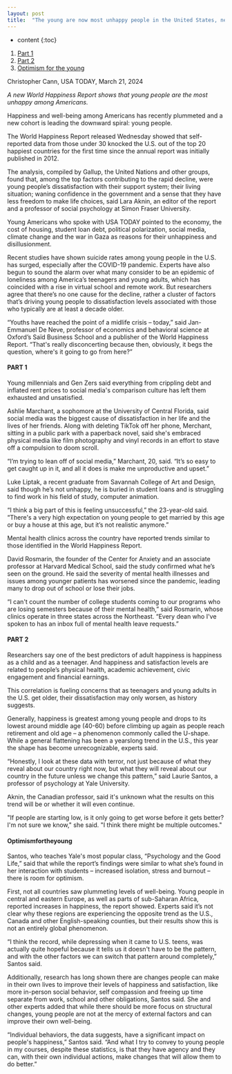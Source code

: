 ```yaml
---
layout: post
title:  "The young are now most unhappy people in the United States, new report shows"
---
```


* content
{:toc}


1. [Part 1](#part-1)
2. [Part 2](#part-2)
3. [Optimism for the young](#Optimismfortheyoung)

Christopher Cann, USA TODAY, March 21, 2024

*A new World Happiness Report shows that young people are the most unhappy among Americans.*

Happiness and well-being among Americans has recently plummeted and a new cohort is leading the downward spiral: young people.

The World Happiness Report released Wednesday showed that self-reported data from those under 30 knocked the U.S. out of the top 20 happiest countries for the first time since the annual report was initially published in 2012.

The analysis, compiled by Gallup, the United Nations and other groups, found that, among the top factors contributing to the rapid decline, were young people’s dissatisfaction with their support system; their living situation; waning confidence in the government and a sense that they have less freedom to make life choices, said Lara Aknin, an editor of the report and a professor of social psychology at Simon Fraser University.

Young Americans who spoke with USA TODAY pointed to the economy, the cost of housing, student loan debt, political polarization, social media, climate change and the war in Gaza as reasons for their unhappiness and disillusionment.

Recent studies have shown suicide rates among young people in the U.S. has surged, especially after the COVID-19 pandemic. Experts have also begun to sound the alarm over what many consider to be an epidemic of loneliness among America’s teenagers and young adults, which has coincided with a rise in virtual school and remote work. But researchers agree that there’s no one cause for the decline, rather a cluster of factors that’s driving young people to dissatisfaction levels associated with those who typically are at least a decade older.

“Youths have reached the point of a midlife crisis – today,” said Jan-Emmanuel De Neve, professor of economics and behavioral science at Oxford’s Saïd Business School and a publisher of the World Happiness Report. “That's really disconcerting because then, obviously, it begs the question, where's it going to go from here?”

#### PART 1
Young millennials and Gen Zers said everything from crippling debt and inflated rent prices to social media's comparison culture has left them exhausted and unsatisfied.

Ashlie Marchant, a sophomore at the University of Central Florida, said social media was the biggest cause of dissatisfaction in her life and the lives of her friends. Along with deleting TikTok off her phone, Merchant, sitting in a public park with a paperback novel, said she's embraced physical media like film photography and vinyl records in an effort to stave off a compulsion to doom scroll.

“I’m trying to lean off of social media,” Marchant, 20, said. “It’s so easy to get caught up in it, and all it does is make me unproductive and upset.”

Luke Liptak, a recent graduate from Savannah College of Art and Design, said though he’s not unhappy, he is buried in student loans and is struggling to find work in his field of study, computer animation.

“I think a big part of this is feeling unsuccessful,” the 23-year-old said. “There's a very high expectation on young people to get married by this age or buy a house at this age, but it’s not realistic anymore.”

Mental health clinics across the country have reported trends similar to those identified in the World Happiness Report.

David Rosmarin, the founder of the Center for Anxiety and an associate professor at Harvard Medical School, said the study confirmed what he’s seen on the ground. He said the severity of mental health illnesses and issues among younger patients has worsened since the pandemic, leading many to drop out of school or lose their jobs.

“I can't count the number of college students coming to our programs who are losing semesters because of their mental health,” said Rosmarin, whose clinics operate in three states across the Northeast. “Every dean who I've spoken to has an inbox full of mental health leave requests.”

#### PART 2
Researchers say one of the best predictors of adult happiness is happiness as a child and as a teenager. And happiness and satisfaction levels are related to people’s physical health, academic achievement, civic engagement and financial earnings.

This correlation is fueling concerns that as teenagers and young adults in the U.S. get older, their dissatisfaction may only worsen, as history suggests.

Generally, happiness is greatest among young people and drops to its lowest around middle age (40-60) before climbing up again as people reach retirement and old age – a phenomenon commonly called the U-shape. While a general flattening has been a yearslong trend in the U.S., this year the shape has become unrecognizable, experts said.

“Honestly, I look at these data with terror, not just because of what they reveal about our country right now, but what they will reveal about our country in the future unless we change this pattern,” said Laurie Santos, a professor of psychology at Yale University.

Aknin, the Canadian professor, said it's unknown what the results on this trend will be or whether it will even continue.

"If people are starting low, is it only going to get worse before it gets better? I'm not sure we know," she said. "I think there might be multiple outcomes."

#### Optimismfortheyoung
Santos, who teaches Yale's most popular class, “Psychology and the Good Life,” said that while the report’s findings were similar to what she’s found in her interaction with students – increased isolation, stress and burnout – there is room for optimism.

First, not all countries saw plummeting levels of well-being. Young people in central and eastern Europe, as well as parts of sub-Saharan Africa, reported increases in happiness, the report showed. Experts said it’s not clear why these regions are experiencing the opposite trend as the U.S., Canada and other English-speaking counties, but their results show this is not an entirely global phenomenon.

“I think the record, while depressing when it came to U.S. teens, was actually quite hopeful because it tells us it doesn't have to be the pattern, and with the other factors we can switch that pattern around completely,” Santos said.

Additionally, research has long shown there are changes people can make in their own lives to improve their levels of happiness and satisfaction, like more in-person social behavior, self compassion and freeing up time separate from work, school and other obligations, Santos said. She and other experts added that while there should be more focus on structural changes, young people are not at the mercy of external factors and can improve their own well-being.

“Individual behaviors, the data suggests, have a significant impact on people's happiness,” Santos said. “And what I try to convey to young people in my courses, despite these statistics, is that they have agency and they can, with their own individual actions, make changes that will allow them to do better.”